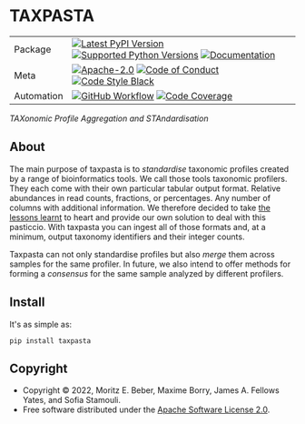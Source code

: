 # TAXPASTA

|            |                                                                                                                                                                                                                                                                                                                                                                               |
| ---------- | ----------------------------------------------------------------------------------------------------------------------------------------------------------------------------------------------------------------------------------------------------------------------------------------------------------------------------------------------------------------------------- |
| Package    | [![Latest PyPI Version](https://img.shields.io/pypi/v/taxpasta.svg)](https://pypi.org/project/taxpasta/) [![Supported Python Versions](https://img.shields.io/pypi/pyversions/taxpasta.svg)](https://pypi.org/project/taxpasta/) [![Documentation](https://readthedocs.org/projects/taxpasta/badge/?version=latest)](https://taxpasta.readthedocs.io/en/latest/?badge=latest) |
| Meta       | [![Apache-2.0](https://img.shields.io/pypi/l/taxpasta.svg)](LICENSE) [![Code of Conduct](https://img.shields.io/badge/Contributor%20Covenant-v2.0%20adopted-ff69b4.svg)](.github/CODE_OF_CONDUCT.md) [![Code Style Black](https://img.shields.io/badge/code%20style-black-000000.svg)](https://github.com/ambv/black)                                                         |
| Automation | [![GitHub Workflow](https://github.com/taxprofiler/taxpasta/workflows/CI-CD/badge.svg)](https://github.com/taxprofiler/taxpasta/workflows/CI-CD) [![Code Coverage](https://codecov.io/gh/taxprofiler/taxpasta/branch/master/graph/badge.svg)](https://codecov.io/gh/taxprofiler/taxpasta)                                                                                     |

_TAXonomic Profile Aggregation and STAndardisation_

## About

The main purpose of taxpasta is to _standardise_ taxonomic profiles created by a
range of bioinformatics tools. We call those tools taxonomic profilers. They
each come with their own particular tabular output format. Relative abundances
in read counts, fractions, or percentages. Any number of columns with additional
information. We therefore decided to take [the lessons
learnt](https://xkcd.com/927/) to heart and provide our own solution to deal
with this pasticcio. With taxpasta you can ingest all of those formats and, at
a minimum, output taxonomy identifiers and their integer counts.

Taxpasta can not only standardise profiles but also _merge_ them
across samples for the same profiler. In future, we also intend to offer methods
for forming a _consensus_ for the same sample analyzed by different profilers.
## Install

It's as simple as:

```shell
pip install taxpasta
```

## Copyright

-   Copyright © 2022, Moritz E. Beber, Maxime Borry, James A. Fellows Yates, and
    Sofia Stamouli.
-   Free software distributed under the [Apache Software License
    2.0](https://www.apache.org/licenses/LICENSE-2.0).
